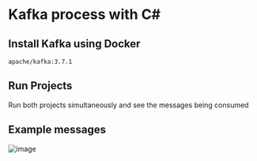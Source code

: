 # Kafka process with C#

## Install Kafka using Docker 

```console
apache/kafka:3.7.1
```

## Run Projects 
Run both projects simultaneously and see the messages being consumed

## Example messages
![image](https://github.com/user-attachments/assets/9080f100-c0f1-4636-8626-5bb5ed9ded10)
